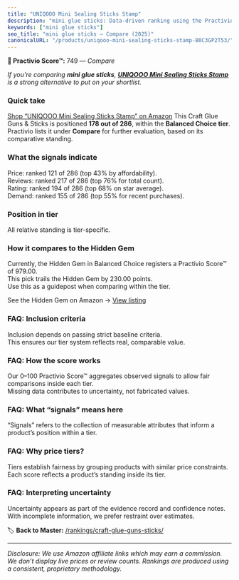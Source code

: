 ```yaml
---
title: "UNIQOOO Mini Sealing Sticks Stamp"
description: "mini glue sticks: Data-driven ranking using the Practivio Score™. Positioned by quality, value, demand, findability, momentum."
keywords: ["mini glue sticks"]
seo_title: "mini glue sticks — Compare (2025)"
canonicalURL: "/products/uniqooo-mini-sealing-sticks-stamp-B0C3GP2T53/"
---
```


**🛒 Practivio Score™:** 749 — _Compare_


*If you're comparing **mini glue sticks**, **[UNIQOOO Mini Sealing Sticks Stamp](https://www.amazon.com/dp/B0C3GP2T53?tag=practivio-20)** is a strong alternative to put on your shortlist.*
### Quick take
[Shop “UNIQOOO Mini Sealing Sticks Stamp” on Amazon](https://www.amazon.com/dp/B0C3GP2T53?tag=practivio-20)
This Craft Glue Guns & Sticks is positioned **178 out of 286**, within the **Balanced Choice tier**.  
Practivio lists it under **Compare** for further evaluation, based on its comparative standing.

### What the signals indicate
Price: ranked 121 of 286 (top 43% by affordability).  
Reviews: ranked 217 of 286 (top 76% for total count).  
Rating: ranked 194 of 286 (top 68% on star average).  
Demand: ranked 155 of 286 (top 55% for recent purchases).

### Position in tier
All relative standing is tier-specific.

### How it compares to the Hidden Gem
Currently, the Hidden Gem in Balanced Choice registers a Practivio Score™ of 979.00.  
This pick trails the Hidden Gem by 230.00 points.  
Use this as a guidepost when comparing within the tier.  

See the Hidden Gem on Amazon → [View listing](https://www.amazon.com/dp/B07K791YRP?tag=practivio-20)

### FAQ: Inclusion criteria
Inclusion depends on passing strict baseline criteria.  
This ensures our tier system reflects real, comparable value.

### FAQ: How the score works
Our 0–100 Practivio Score™ aggregates observed signals to allow fair comparisons inside each tier.  
Missing data contributes to uncertainty, not fabricated values.

### FAQ: What “signals” means here
“Signals” refers to the collection of measurable attributes that inform a product’s position within a tier.

### FAQ: Why price tiers?
Tiers establish fairness by grouping products with similar price constraints.  
Each score reflects a product’s standing inside its tier.

### FAQ: Interpreting uncertainty
Uncertainty appears as part of the evidence record and confidence notes.  
With incomplete information, we prefer restraint over estimates.

<!-- Missing template for Compare/CompareWithinPriceClass -->


🏷️ **Back to Master:** [/rankings/craft-glue-guns-sticks/](/rankings/craft-glue-guns-sticks/)

---
_Disclosure: We use Amazon affiliate links which may earn a commission. We don’t display live prices or review counts. Rankings are produced using a consistent, proprietary methodology._
